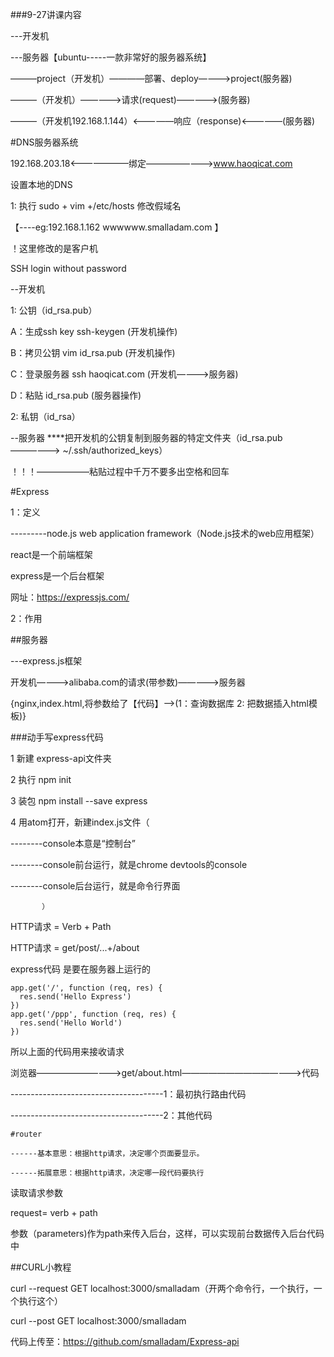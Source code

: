   ###9-27讲课内容

 ---开发机


 ---服务器【ubuntu-----一款非常好的服务器系统】

———project（开发机）————部署、deploy————>project(服务器)

———（开发机）—————>请求(request)—————>(服务器)

———（开发机192.168.1.144）<—————响应（response)<—————(服务器)

#DNS服务器系统

192.168.203.18<———————绑定————————>www.haoqicat.com

设置本地的DNS

1: 执行 sudo + vim +/etc/hosts  修改假域名

  【----eg:192.168.1.162        wwwwww.smalladam.com 】

！这里修改的是客户机

SSH  login without password

--开发机

1: 公钥（id_rsa.pub）


   A：生成ssh key  ssh-keygen (开发机操作)

   B：拷贝公钥 vim id_rsa.pub (开发机操作)

   C：登录服务器 ssh haoqicat.com (开发机————>服务器)

   D：粘贴 id_rsa.pub (服务器操作)


2: 私钥（id_rsa）

--服务器
****把开发机的公钥复制到服务器的特定文件夹（id_rsa.pub——————> ~/.ssh/authorized_keys）

！！！——————粘贴过程中千万不要多出空格和回车

#Express

1：定义

---------node.js web application framework（Node.js技术的web应用框架）

react是一个前端框架

express是一个后台框架

网址：https://expressjs.com/

2：作用

##服务器

---express.js框架

开发机————>alibaba.com的请求(带参数)—————>服务器

{nginx,index.html,将参数给了【代码】——>(1：查询数据库 2: 把数据插入html模板)}

###动手写express代码

1 新建 express-api文件夹

2 执行 npm init

3 装包 npm install --save express

4 用atom打开，新建index.js文件（

--------console本意是“控制台”

--------console前台运行，就是chrome devtools的console

--------console后台运行，就是命令行界面

           ）


   HTTP请求 = Verb + Path

   HTTP请求 = get/post/...+/about

express代码 是要在服务器上运行的
```
app.get('/', function (req, res) {
  res.send('Hello Express')
})
app.get('/ppp', function (req, res) {
  res.send('Hello World')
})

```
所以上面的代码用来接收请求

浏览器——————————>get/about.html——————————————>代码

--------------------------------------1：最初执行路由代码

--------------------------------------2：其他代码

    #router

    ------基本意思：根据http请求，决定哪个页面要显示。

    ------拓展意思：根据http请求，决定哪一段代码要执行



读取请求参数

request= verb + path

参数（parameters)作为path来传入后台，这样，可以实现前台数据传入后台代码中

##CURL小教程

curl --request GET localhost:3000/smalladam（开两个命令行，一个执行，一个执行这个）

curl --post GET localhost:3000/smalladam

代码上传至：https://github.com/smalladam/Express-api
